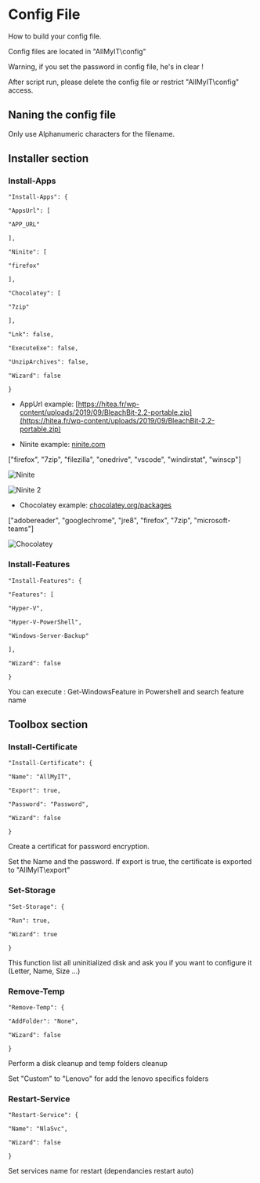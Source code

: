   

# Config File

  

How to build your config file.

  

Config files are located in "AllMyIT\config"

  

Warning, if you set the password in config file, he's in clear !

  

After script run, please delete the config file or restrict "AllMyIT\config" access.

  
  

## Naning the config file



Only use Alphanumeric characters for the filename.

  

## Installer section

  

### Install-Apps

  

    "Install-Apps": {
    
    "AppsUrl": [
    
    "APP_URL"
    
    ],
    
    "Ninite": [
    
    "firefox"
    
    ],
    
    "Chocolatey": [
    
    "7zip"
    
    ],
    
    "Lnk": false,
    
    "ExecuteExe": false,
    
    "UnzipArchives": false,
    
    "Wizard": false
    
    }

  

- AppUrl example: [https://hitea.fr/wp-content/uploads/2019/09/BleachBit-2.2-portable.zip](https://hitea.fr/wp-content/uploads/2019/09/BleachBit-2.2-portable.zip)

  

- Ninite example: [ninite.com](https://ninite.com)

  

["firefox", "7zip", "filezilla", "onedrive", "vscode", "windirstat", "winscp"]

  

![Ninite](https://i1.wp.com/hitea.fr/wp-content/uploads/2019/10/ninite-search.jpg?fit=750%2C422)

  

![Ninite 2](https://i0.wp.com/hitea.fr/wp-content/uploads/2019/10/ninite-search-2.jpg?fit=750%2C398)

  

- Chocolatey example: [chocolatey.org/packages](https://chocolatey.org/packages)

  

["adobereader", "googlechrome", "jre8", "firefox", "7zip", "microsoft-teams"]

  

![Chocolatey](https://i2.wp.com/hitea.fr/wp-content/uploads/2019/10/choco-search.jpg?fit=750%2C392)

  

### Install-Features

  

    "Install-Features": {
    
    "Features": [
    
    "Hyper-V",
    
    "Hyper-V-PowerShell",
    
    "Windows-Server-Backup"
    
    ],
    
    "Wizard": false
    
    }

  

You can execute : Get-WindowsFeature in Powershell and search feature name

  
  

## Toolbox section

  

### Install-Certificate

  

    "Install-Certificate": {
    
    "Name": "AllMyIT",
    
    "Export": true,
    
    "Password": "Password",
    
    "Wizard": false
    
    }

  

Create a certificat for password encryption.

  

Set the Name and the password. If export is true, the certificate is exported to "AllMyIT\export"

  

### Set-Storage

  

    "Set-Storage": {
    
    "Run": true,
    
    "Wizard": true
    
    }

  

This function list all uninitialized disk and ask you if you want to configure it (Letter, Name, Size ...)

  

### Remove-Temp

  

    "Remove-Temp": {
    
    "AddFolder": "None",
    
    "Wizard": false
    
    }

  

Perform a disk cleanup and temp folders cleanup

  

Set "Custom" to "Lenovo" for add the lenovo specifics folders

  

### Restart-Service

  

    "Restart-Service": {
    
    "Name": "NlaSvc",
    
    "Wizard": false
    
    }

  

Set services name for restart (dependancies restart auto)